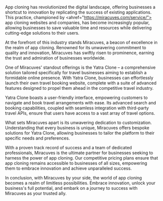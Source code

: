 App cloning has revolutionized the digital landscape, offering businesses a shortcut to innovation by replicating the success of existing applications. This practice, championed by </body><ahref="https://miracuves.com/service/"> app cloning websites</a> and companies, has become increasingly popular, allowing businesses to save valuable time and resources while delivering cutting-edge solutions to their users.

At the forefront of this industry stands Miracuves, a beacon of excellence in the realm of app cloning. Renowned for its unwavering commitment to quality and innovation, Miracuves has swiftly risen to prominence, earning the trust and admiration of businesses worldwide.

One of Miracuves' standout offerings is the Yatra Clone – a comprehensive solution tailored specifically for travel businesses aiming to establish a formidable online presence. With Yatra Clone, businesses can effortlessly launch their own travel booking website, complete with a suite of advanced features designed to propel them ahead in the competitive travel industry.

Yatra Clone boasts a user-friendly interface, empowering customers to navigate and book travel arrangements with ease. Its advanced search and booking capabilities, coupled with seamless integration with third-party travel APIs, ensure that users have access to a vast array of travel options.

What sets Miracuves apart is its unwavering dedication to customization. Understanding that every business is unique, Miracuves offers bespoke solutions for Yatra Clone, allowing businesses to tailor the platform to their specific needs and preferences.

With a proven track record of success and a team of dedicated professionals, Miracuves is the ultimate partner for businesses seeking to harness the power of app cloning. Our competitive pricing plans ensure that app cloning remains accessible to businesses of all sizes, empowering them to embrace innovation and achieve unparalleled success.

In conclusion, with Miracuves by your side, the world of app cloning becomes a realm of limitless possibilities. Embrace innovation, unlock your business's full potential, and embark on a journey to success with Miracuves as your trusted ally.
